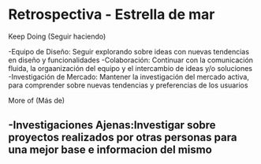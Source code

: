 # Retrospectiva - Estrella de mar

Keep Doing (Seguir haciendo)

-Equipo de Diseño: Seguir explorando sobre ideas con nuevas tendencias en diseño y funcionalidades
-Colaboración: Continuar con la comunicación fluida, la orgaanización del equipo y el intercambio de ideas y/o soluciones
-Investigación de Mercado: Mantener la investigación del mercado activa, para comprender sobre nuevas tendencias y preferencias de los usuarios

More of (Más de)

-Investigaciones Ajenas:Investigar sobre proyectos realizados por otras personas para una mejor base e informacion del mismo
-